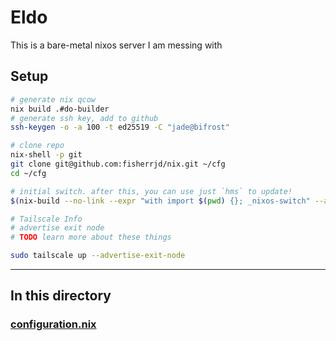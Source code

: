# Eldo

This is a bare-metal nixos server I am messing with

## Setup

```bash
# generate nix qcow 
nix build .#do-builder
# generate ssh key, add to github
ssh-keygen -o -a 100 -t ed25519 -C "jade@bifrost"

# clone repo
nix-shell -p git
git clone git@github.com:fisherrjd/nix.git ~/cfg
cd ~/cfg

# initial switch. after this, you can use just `hms` to update!
$(nix-build --no-link --expr "with import $(pwd) {}; _nixos-switch" --argstr host "bifrost")/bin/switch

# Tailscale Info
# advertise exit node 
# TODO learn more about these things

sudo tailscale up --advertise-exit-node
```

---

## In this directory

### [configuration.nix](./configuration.nix)
